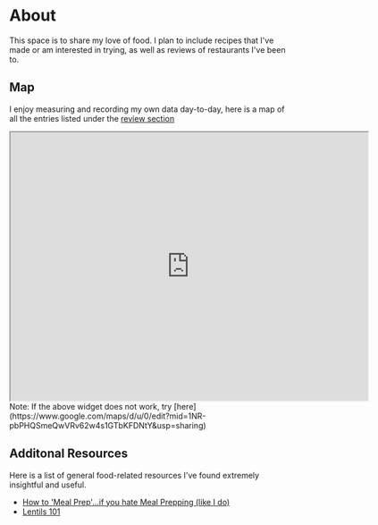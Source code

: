 # About

This space is to share my love of food. I plan to include recipes that I've made or am interested in trying, as well as reviews of restaurants I've been to.

## Map

I enjoy measuring and recording my own data day-to-day, here is a map of all the entries listed under the [review section](./reviews/)
<iframe src="https://www.google.com/maps/d/u/0/embed?mid=1NR-pbPHQSmeQwVRv62w4s1GTbKFDNtY&ehbc=2E312F" width="640" height="480"></iframe>
Note: If the above widget does not work, try [here](https://www.google.com/maps/d/u/0/edit?mid=1NR-pbPHQSmeQwVRv62w4s1GTbKFDNtY&usp=sharing)

## Additonal Resources

Here is a list of general food-related resources I've found extremely insightful and useful.

- [How to 'Meal Prep'...if you hate Meal Prepping (like I do)](https://www.youtube.com/watch?v=ZJe3yL7NHdA)
- [Lentils 101](https://www.youtube.com/watch?v=Ez1z9zzOKdA)
